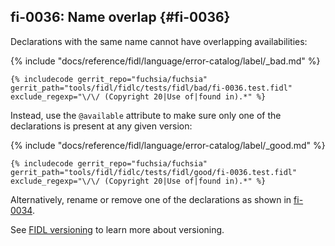## fi-0036: Name overlap {#fi-0036}

Declarations with the same name cannot have overlapping availabilities:

{% include "docs/reference/fidl/language/error-catalog/label/_bad.md" %}

```fidl
{% includecode gerrit_repo="fuchsia/fuchsia" gerrit_path="tools/fidl/fidlc/tests/fidl/bad/fi-0036.test.fidl" exclude_regexp="\/\/ (Copyright 20|Use of|found in).*" %}
```

Instead, use the `@available` attribute to make sure only one of the
declarations is present at any given version:

{% include "docs/reference/fidl/language/error-catalog/label/_good.md" %}

```fidl
{% includecode gerrit_repo="fuchsia/fuchsia" gerrit_path="tools/fidl/fidlc/tests/fidl/good/fi-0036.test.fidl" exclude_regexp="\/\/ (Copyright 20|Use of|found in).*" %}
```

Alternatively, rename or remove one of the declarations as shown in
[fi-0034](#fi-0034).

See [FIDL versioning][fidl-versioning] to learn more about versioning.

[fidl-versioning]: /docs/reference/fidl/language/versioning.md
